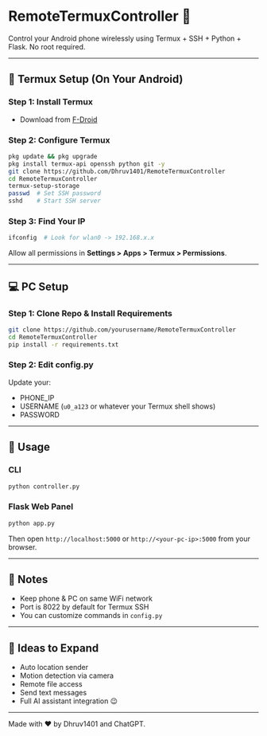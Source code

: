 # RemoteTermuxController 🚀

Control your Android phone wirelessly using Termux + SSH + Python + Flask. No root required.

---

## 📱 Termux Setup (On Your Android)

### Step 1: Install Termux
- Download from [F-Droid](https://f-droid.org/en/packages/com.termux/)

### Step 2: Configure Termux
```bash
pkg update && pkg upgrade
pkg install termux-api openssh python git -y
git clone https://github.com/Dhruv1401/RemoteTermuxController
cd RemoteTermuxController
termux-setup-storage
passwd  # Set SSH password
sshd    # Start SSH server
```

### Step 3: Find Your IP
```bash
ifconfig  # Look for wlan0 -> 192.168.x.x
```

Allow all permissions in **Settings > Apps > Termux > Permissions**.

---

## 💻 PC Setup

### Step 1: Clone Repo & Install Requirements
```bash
git clone https://github.com/yourusername/RemoteTermuxController
cd RemoteTermuxController
pip install -r requirements.txt
```

### Step 2: Edit config.py
Update your:
- PHONE_IP
- USERNAME (`u0_a123` or whatever your Termux shell shows)
- PASSWORD

---

## 🔧 Usage

### CLI
```bash
python controller.py
```

### Flask Web Panel
```bash
python app.py
```
Then open `http://localhost:5000` or `http://<your-pc-ip>:5000` from your browser.

---

## 🔐 Notes
- Keep phone & PC on same WiFi network
- Port is 8022 by default for Termux SSH
- You can customize commands in `config.py`

---

## 🧠 Ideas to Expand
- Auto location sender
- Motion detection via camera
- Remote file access
- Send text messages
- Full AI assistant integration 😉

---

Made with ❤️ by Dhruv1401 and ChatGPT.

